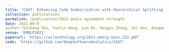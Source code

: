 ```yaml
---
title: "CAST: Enhancing Code Summarization with Hierarchical Splitting and Reconstruction of Abstract Syntax Trees"
collection: publications
permalink: /publication/2021-peace-agreement-strength
date: 2021-09-8
author:"Ensheng Shi, Yanlin Wang, Lun Du, Hongyu Zhang, Shi Han, Dongmei Zhang, Hongbin Sun"
venue: 'EMNLP2021'
paperurl: 'https://aclanthology.org/2021.emnlp-main.332.pdf'
code: 'https://github.com/DeepSoftwareAnalytics/CAST'
---
```

